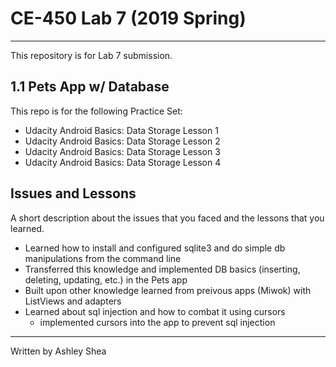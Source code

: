 # CE-450 Lab 7 (2019 Spring)
---
This repository is for Lab 7 submission.
 
## 1.1 Pets App w/ Database
 
This repo is for the following Practice Set:
- Udacity Android Basics: Data Storage Lesson 1
- Udacity Android Basics: Data Storage Lesson 2
- Udacity Android Basics: Data Storage Lesson 3
- Udacity Android Basics: Data Storage Lesson 4
 
## Issues and Lessons
 
A short description about the issues that you faced and the lessons that you learned.
- Learned how to install and configured sqlite3 and do simple db manipulations from the command line
- Transferred this knowledge and implemented DB basics (inserting, deleting, updating, etc.) in the Pets app
- Built upon other knowledge learned from preivous apps (Miwok) with ListViews and adapters 
- Learned about sql injection and how to combat it using cursors
  * implemented cursors into the app to prevent sql injection 
---
Written by Ashley Shea
